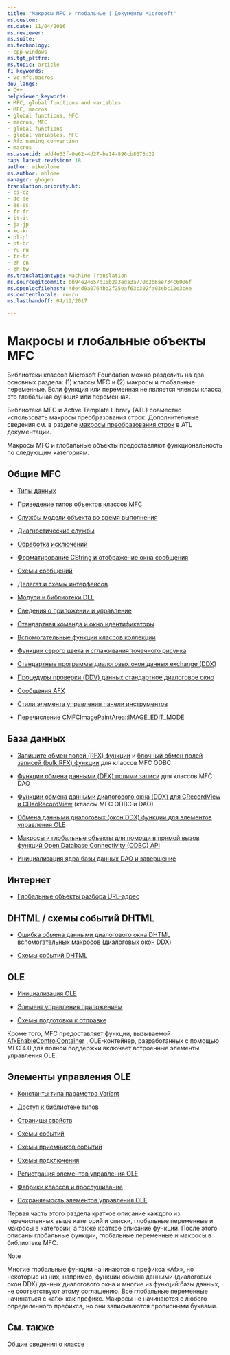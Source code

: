 ```yaml
---
title: "Макросы MFC и глобальные | Документы Microsoft"
ms.custom: 
ms.date: 11/04/2016
ms.reviewer: 
ms.suite: 
ms.technology:
- cpp-windows
ms.tgt_pltfrm: 
ms.topic: article
f1_keywords:
- vc.mfc.macros
dev_langs:
- C++
helpviewer_keywords:
- MFC, global functions and variables
- MFC, macros
- global functions, MFC
- macros, MFC
- global functions
- global variables, MFC
- Afx naming convention
- macros
ms.assetid: add4e33f-0e62-4d27-be14-896cb8675d22
caps.latest.revision: 18
author: mikeblome
ms.author: mblome
manager: ghogen
translation.priority.ht:
- cs-cz
- de-de
- es-es
- fr-fr
- it-it
- ja-jp
- ko-kr
- pl-pl
- pt-br
- ru-ru
- tr-tr
- zh-cn
- zh-tw
ms.translationtype: Machine Translation
ms.sourcegitcommit: bb94e24657d16b2a3eda3a770c2b6ae734c6006f
ms.openlocfilehash: 4de4d9a0764bb2f25eaf63c302fa03ebc12e3cee
ms.contentlocale: ru-ru
ms.lasthandoff: 04/12/2017

---
```

# <a name="mfc-macros-and-globals"></a>Макросы и глобальные объекты MFC
Библиотеки классов Microsoft Foundation можно разделить на два основных раздела: (1) классы MFC и (2) макросы и глобальные переменные. Если функция или переменная не является членом класса, это глобальная функция или переменная.  
  
 Библиотека MFC и Active Template Library (ATL) совместно использовать макросы преобразования строк. Дополнительные сведения см. в разделе [макросы преобразования строк](../../atl/reference/string-conversion-macros.md) в ATL документации.  
  
 Макросы MFC и глобальные объекты предоставляют функциональность по следующим категориям.  
  
## <a name="general-mfc"></a>Общие MFC  
  
-   [Типы данных](data-types-mfc.md)  
  
-   [Приведение типов объектов классов MFC](type-casting-of-mfc-class-objects.md)  
  
-   [Службы модели объекта во время выполнения](run-time-object-model-services.md)  
  
-   [Диагностические службы](diagnostic-services.md)  
  
-   [Обработка исключений](exception-processing.md)  
  
-   [Форматирование CString и отображение окна сообщения](cstring-formatting-and-message-box-display.md)  
  
-   [Схемы сообщений](message-map-macros-mfc.md)  

-   [Делегат и схемы интерфейсов](delegate-and-interface-maps.md)

-   [Модули и библиотеки DLL](extension-dll-macros.md)
  
-   [Сведения о приложении и управление](application-information-and-management.md)  
  
-   [Стандартная команда и окно идентификаторы](standard-command-and-window-ids.md)  
  
-   [Вспомогательные функции классов коллекции](collection-class-helpers.md)  
  
-   [Функции серого цвета и сглаживания точечного рисунка](gray-and-dithered-bitmap-functions.md)  
  
-   [Стандартные программы диалоговых окон данных exchange (DDX)](standard-dialog-data-exchange-routines.md)  
  
-   [Процедуры проверки (DDV) данных стандартное диалоговое окно](standard-dialog-data-validation-routines.md)  
  
-   [Сообщения AFX](afx-messages.md)  
  
-   [Стили элемента управления панели инструментов](toolbar-control-styles.md)  
  
-   [Перечисление CMFCImagePaintArea::IMAGE_EDIT_MODE](cmfcimagepaintarea-image-edit-mode-enumeration.md)  

  
## <a name="database"></a>База данных  
  
-   [Запишите обмен полей (RFX) функции](record-field-exchange-functions.md) и [блочный обмен полей записей (bulk RFX) функции](record-field-exchange-functions.md) для классов MFC ODBC  
  
-   [Функции обмена данными (DFX) полями записи](record-field-exchange-functions.md) для классов MFC DAO  
  
-   [Функции обмена данными диалогового окна (DDX) для CRecordView и CDaoRecordView](dialog-data-exchange-functions-for-crecordview-and-cdaorecordview.md) (классы MFC ODBC и DAO)  
  
-   [Обмена данными диалоговых (окон DDX) функции для элементов управления OLE](dialog-data-exchange-functions-for-ole-controls.md)  
  
-   [Макросы и глобальные объекты для помощи в прямой вызов функций Open Database Connectivity (ODBC) API](database-macros-and-globals.md)  
  
-   [Инициализация ядра базы данных DAO и завершение](dao-database-engine-initialization-and-termination.md)  
  
## <a name="internet"></a>Интернет  
  
-   [Глобальные объекты разбора URL-адрес](internet-url-parsing-globals.md)  
  
## <a name="dhtml--dhtml-event-maps"></a>DHTML / схемы событий DHTML  
  
-   [Ошибка обмена данными диалогового окна DHTML вспомогательных макросов (диалоговых окон DDX)](ddx-dhtml-helper-macros.md)  
  
-   [Схемы событий DHTML](dhtml-event-maps.md)  
  
## <a name="ole"></a>OLE  
  
-   [Инициализация OLE](ole-initialization.md)  
  
-   [Элемент управления приложением](application-control.md)  
  
-   [Схемы подготовки к отправке](dispatch-maps.md)  
  
 Кроме того, MFC предоставляет функции, вызываемой [AfxEnableControlContainer](ole-initialization.md#afxenablecontrolcontainer) , OLE-контейнер, разработанных с помощью MFC 4.0 для полной поддержки включает встроенные элементы управления OLE.  
  
## <a name="ole-controls"></a>Элементы управления OLE  
  
-   [Константы типа параметра Variant](variant-parameter-type-constants.md)  
  
-   [Доступ к библиотеке типов](type-library-access.md)  
  
-   [Страницы свойств](property-pages-mfc.md)  
  
-   [Схемы событий](event-maps.md)  
  
-   [Схемы приемников событий](event-sink-maps.md)  
  
-   [Схемы подключения](connection-maps.md)  
  
-   [Регистрация элементов управления OLE](registering-ole-controls.md)  
  
-   [Фабрики классов и прослушивание](class-factories-and-licensing.md)  
  
-   [Сохраняемость элементов управления OLE](persistence-of-ole-controls.md)  
  
 Первая часть этого раздела краткое описание каждого из перечисленных выше категорий и списки, глобальные переменные и макросы в категории, а также краткое описание функций. После этого описаны глобальные функции, глобальные переменные и макросы в библиотеке MFC.  
  
> [!NOTE]
>  Многие глобальные функции начинаются с префикса «Afx», но некоторые из них, например, функции обмена данными (диалоговых окон DDX) данных диалогового окна и многие из функций базы данных, не соответствуют этому соглашению. Все глобальные переменные начинаться с «afx» как префикс. Макросы не начинаются с любого определенного префикса, но они записываются прописными буквами.  
  
## <a name="see-also"></a>См. также  
 [Общие сведения о классе](../../mfc/class-library-overview.md)




